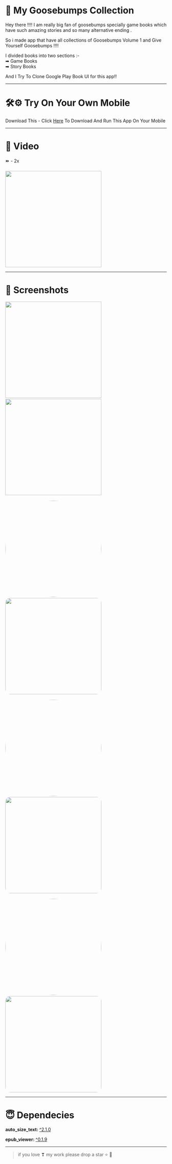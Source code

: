 # 👻 My Goosebumps Collection

Hey there !!!! I am really big fan of goosebumps specially game books which have such amazing stories and so many alternative ending . 

So i made app that have all collections of Goosebumps Volume 1 and Give Yourself Goosebumps !!!!

I divided books into two sections :- <br>
➡ Game Books<br>
➡ Story Books

And I Try To Clone Google Play Book UI for this app!!
___

# 🛠⚙ Try On Your Own Mobile 
Download This - Click [Here](https://drive.google.com/file/d/17nOakoKATZJpmC_apcnj2SJBfiUM78VE/view?usp=sharing) To Download
And Run This App On Your Mobile
___

# 🎥 Video
⏩ - 2x
<br><br>
<img src="https://github.com/YashikGarg/my_goosebump_collections/blob/master/assets/sample/sample.gif" width="300">
___

# 📸 Screenshots
<img src="https://github.com/YashikGarg/my_goosebump_collections/blob/master/assets/sample/1.jpeg" width="300">&nbsp;&nbsp;&nbsp;&nbsp;<img src="https://github.com/YashikGarg/my_goosebump_collections/blob/master/assets/sample/2.jpeg" width="300" >
<br><br>
<img src="https://github.com/YashikGarg/my_goosebump_collections/blob/master/assets/sample/3.jpeg" width="300" style="border-radius: 235px">&nbsp;&nbsp;&nbsp;&nbsp;<img src="https://github.com/YashikGarg/my_goosebump_collections/blob/master/assets/sample/4.jpeg" width="300" style="border-radius: 15px">
<br><br>
<img src="https://github.com/YashikGarg/my_goosebump_collections/blob/master/assets/sample/5.jpeg" width="300" style="border-radius: 235px">&nbsp;&nbsp;&nbsp;&nbsp;<img src="https://github.com/YashikGarg/my_goosebump_collections/blob/master/assets/sample/6.jpeg" width="300" style="border-radius: 15px">
<br><br>
<img src="https://github.com/YashikGarg/my_goosebump_collections/blob/master/assets/sample/7.jpeg" width="300" style="border-radius: 235px">&nbsp;&nbsp;&nbsp;&nbsp;<img src="https://github.com/YashikGarg/my_goosebump_collections/blob/master/assets/sample/8.jpeg" width="300" style="border-radius: 15px">

___

# 😇 Dependecies

<b>auto_size_text: </b><a href="https://pub.dev/packages/auto_size_text">^2.1.0</a>

<b>epub_viewer: </b><a href="https://pub.dev/packages/epub_viewer">^0.1.9</a>

___

> if you love ❣ my work please drop a star ⭐ 👼
